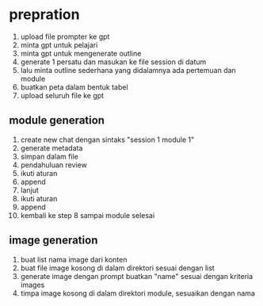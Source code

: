 # prepration
1. upload file prompter ke gpt
2. minta gpt untuk pelajari
3. minta gpt untuk mengenerate outline
4. generate 1 persatu dan masukan ke file session di datum
5. lalu minta outline sederhana yang didalamnya ada pertemuan dan module
6. buatkan peta dalam bentuk tabel
7. upload seluruh file ke gpt

## module generation
1. create new chat dengan sintaks "session 1 module 1"
2. generate metadata
3. simpan dalam file 
4. pendahuluan review
5. ikuti aturan
7. append
8. lanjut
9. ikuti aturan
10. append
11. kembali ke step 8 sampai module selesai


## image generation
1. buat list nama image dari konten
2. buat file image kosong di dalam direktori sesuai dengan list
3. generate image dengan prompt 
buatkan "name" sesuai dengan kriteria images
3. timpa image kosong di dalam direktori module, sesuaikan dengan nama 

